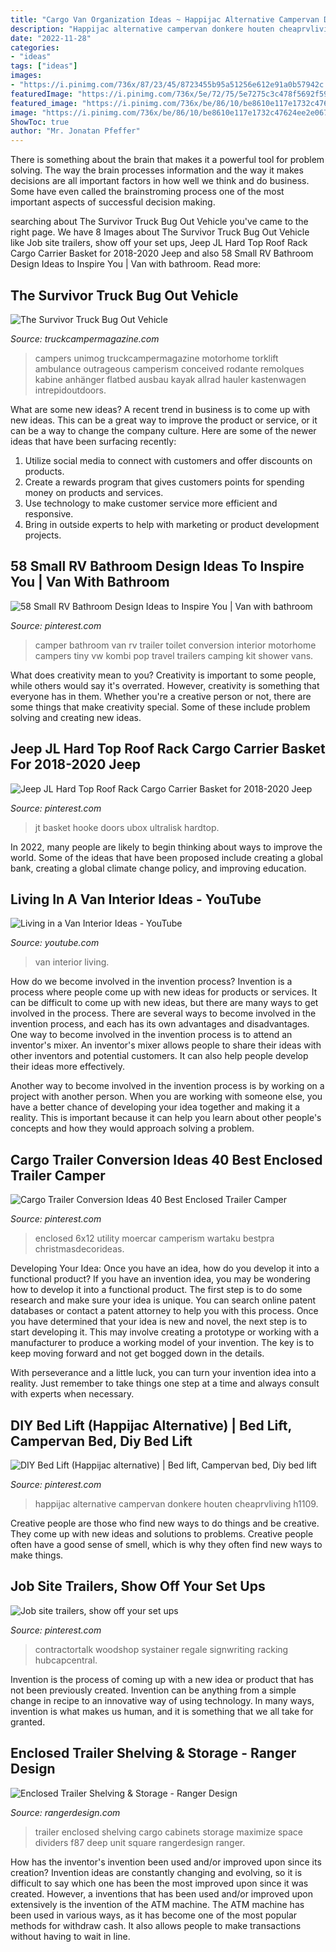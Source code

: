 ```yaml
---
title: "Cargo Van Organization Ideas ~ Happijac Alternative Campervan Donkere Houten Cheaprvliving H1109"
description: "Happijac alternative campervan donkere houten cheaprvliving h1109"
date: "2022-11-28"
categories:
- "ideas"
tags: ["ideas"]
images:
- "https://i.pinimg.com/736x/87/23/45/8723455b95a51256e612e91a0b57942c.jpg"
featuredImage: "https://i.pinimg.com/736x/5e/72/75/5e7275c3c478f5692f59f863f4e86d75.jpg"
featured_image: "https://i.pinimg.com/736x/be/86/10/be8610e117e1732c47624ee2e0679423.jpg"
image: "https://i.pinimg.com/736x/be/86/10/be8610e117e1732c47624ee2e0679423.jpg"
ShowToc: true
author: "Mr. Jonatan Pfeffer"
---
```



There is something about the brain that makes it a powerful tool for problem solving. The way the brain processes information and the way it makes decisions are all important factors in how well we think and do business. Some have even called the brainstroming process one of the most important aspects of successful decision making.

	

		
searching about The Survivor Truck Bug Out Vehicle you've came to the right page. We have 8 Images about The Survivor Truck Bug Out Vehicle like Job site trailers, show off your set ups, Jeep JL Hard Top Roof Rack Cargo Carrier Basket for 2018-2020 Jeep and also 58 Small RV Bathroom Design Ideas to Inspire You | Van with bathroom. Read more:
		
    
## The Survivor Truck Bug Out Vehicle

<img loading=lazy src="https://www.truckcampermagazine.com/wp-content/uploads/stories/Four_Wheel_Camper/Survivor-Truck-camper-interior.jpg" onerror="this.onerror=null;this.src='https://tse4.mm.bing.net/th?id=OIP.mv_2uzbVYOPgPhRXIimXQAHaLF&amp;pid=15.1';" alt="The Survivor Truck Bug Out Vehicle">

_Source: truckcampermagazine.com_

>campers unimog truckcampermagazine motorhome torklift ambulance outrageous camperism conceived rodante remolques kabine anhänger flatbed ausbau kayak allrad hauler kastenwagen intrepidoutdoors. 

	

What are some new ideas?
A recent trend in business is to come up with new ideas. This can be a great way to improve the product or service, or it can be a way to change the company culture. Here are some of the newer ideas that have been surfacing recently: 
1. Utilize social media to connect with customers and offer discounts on products.
2. Create a rewards program that gives customers points for spending money on products and services. 
3. Use technology to make customer service more efficient and responsive. 
4. Bring in outside experts to help with marketing or product development projects.

    
## 58 Small RV Bathroom Design Ideas To Inspire You | Van With Bathroom

<img loading=lazy src="https://i.pinimg.com/736x/31/58/95/315895b1564da539e5eb5bf2242ba5e5.jpg" onerror="this.onerror=null;this.src='https://tse2.mm.bing.net/th?id=OIP.va83D2_qxBqj7UnYJNHYmgHaLH&amp;pid=15.1';" alt="58 Small RV Bathroom Design Ideas to Inspire You | Van with bathroom">

_Source: pinterest.com_

>camper bathroom van rv trailer toilet conversion interior motorhome campers tiny vw kombi pop travel trailers camping kit shower vans. 

	

What does creativity mean to you?
Creativity is important to some people, while others would say it's overrated. However, creativity is something that everyone has in them. Whether you're a creative person or not, there are some things that make creativity special. Some of these include problem solving and creating new ideas.

    
## Jeep JL Hard Top Roof Rack Cargo Carrier Basket For 2018-2020 Jeep

<img loading=lazy src="https://i.pinimg.com/736x/87/23/45/8723455b95a51256e612e91a0b57942c.jpg" onerror="this.onerror=null;this.src='https://tse2.mm.bing.net/th?id=OIP.ZDXxdthWmvtcFMPBuKs8LwHaHa&amp;pid=15.1';" alt="Jeep JL Hard Top Roof Rack Cargo Carrier Basket for 2018-2020 Jeep">

_Source: pinterest.com_

>jt basket hooke doors ubox ultralisk hardtop. 

	

In 2022, many people are likely to begin thinking about ways to improve the world. Some of the ideas that have been proposed include creating a global bank, creating a global climate change policy, and improving education.

    
## Living In A Van Interior Ideas - YouTube

<img loading=lazy src="https://i.ytimg.com/vi/238ei3GBokg/maxresdefault.jpg" onerror="this.onerror=null;this.src='https://tse3.mm.bing.net/th?id=OIP.H-MG2CjxEzUhQTBqL8wrhAHaEK&amp;pid=15.1';" alt="Living in a Van Interior Ideas - YouTube">

_Source: youtube.com_

>van interior living. 

	

How do we become involved in the invention process?
Invention is a process where people come up with new ideas for products or services. It can be difficult to come up with new ideas, but there are many ways to get involved in the process. There are several ways to become involved in the invention process, and each has its own advantages and disadvantages.
One way to become involved in the invention process is to attend an inventor's mixer. An inventor's mixer allows people to share their ideas with other inventors and potential customers. It can also help people develop their ideas more effectively.

Another way to become involved in the invention process is by working on a project with another person. When you are working with someone else, you have a better chance of developing your idea together and making it a reality. This is important because it can help you learn about other people's concepts and how they would approach solving a problem.

    
## Cargo Trailer Conversion Ideas 40 Best Enclosed Trailer Camper

<img loading=lazy src="https://i.pinimg.com/736x/be/86/10/be8610e117e1732c47624ee2e0679423.jpg" onerror="this.onerror=null;this.src='https://tse2.mm.bing.net/th?id=OIP.C2cOuVj057rNTNkELQsSwwHaJ3&amp;pid=15.1';" alt="Cargo Trailer Conversion Ideas 40 Best Enclosed Trailer Camper">

_Source: pinterest.com_

>enclosed 6x12 utility moercar camperism wartaku bestpra christmasdecorideas. 

	

Developing Your Idea: Once you have an idea, how do you develop it into a functional product?
If you have an invention idea, you may be wondering how to develop it into a functional product. The first step is to do some research and make sure your idea is unique. You can search online patent databases or contact a patent attorney to help you with this process.
Once you have determined that your idea is new and novel, the next step is to start developing it. This may involve creating a prototype or working with a manufacturer to produce a working model of your invention. The key is to keep moving forward and not get bogged down in the details.

With perseverance and a little luck, you can turn your invention idea into a reality. Just remember to take things one step at a time and always consult with experts when necessary.

    
## DIY Bed Lift (Happijac Alternative) | Bed Lift, Campervan Bed, Diy Bed Lift

<img loading=lazy src="https://i.pinimg.com/736x/06/89/e0/0689e016bfc77450a40a1eb495cde9c3.jpg" onerror="this.onerror=null;this.src='https://tse4.mm.bing.net/th?id=OIP.P3ofurqR-VM8mPkXEaIOVwHaFi&amp;pid=15.1';" alt="DIY Bed Lift (Happijac alternative) | Bed lift, Campervan bed, Diy bed lift">

_Source: pinterest.com_

>happijac alternative campervan donkere houten cheaprvliving h1109. 

	

Creative people are those who find new ways to do things and be creative. They come up with new ideas and solutions to problems. Creative people often have a good sense of smell, which is why they often find new ways to make things.

    
## Job Site Trailers, Show Off Your Set Ups

<img loading=lazy src="https://i.pinimg.com/736x/5e/72/75/5e7275c3c478f5692f59f863f4e86d75.jpg" onerror="this.onerror=null;this.src='https://tse2.mm.bing.net/th?id=OIP.VC6LAdFRyHWYlYbisfF5GAAAAA&amp;pid=15.1';" alt="Job site trailers, show off your set ups">

_Source: pinterest.com_

>contractortalk woodshop systainer regale signwriting racking hubcapcentral. 

	

Invention is the process of coming up with a new idea or product that has not been previously created. Invention can be anything from a simple change in recipe to an innovative way of using technology. In many ways, invention is what makes us human, and it is something that we all take for granted.

    
## Enclosed Trailer Shelving &amp; Storage - Ranger Design

<img loading=lazy src="https://rangerdesign.com/wp-content/uploads/2013/02/Enclosed-Trailer-Shelving.jpg" onerror="this.onerror=null;this.src='https://tse4.mm.bing.net/th?id=OIP.DTHOsN9jnALl_tweev0bhAHaKt&amp;pid=15.1';" alt="Enclosed Trailer Shelving &amp; Storage - Ranger Design">

_Source: rangerdesign.com_

>trailer enclosed shelving cargo cabinets storage maximize space dividers f87 deep unit square rangerdesign ranger. 

	

How has the inventor's invention been used and/or improved upon since its creation?
Invention ideas are constantly changing and evolving, so it is difficult to say which one has been the most improved upon since it was created. However, a inventions that has been used and/or improved upon extensively is the invention of the ATM machine. The ATM machine has been used in various ways, as it has become one of the most popular methods for withdraw cash. It also allows people to make transactions without having to wait in line.

